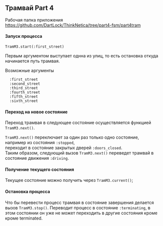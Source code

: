 ## Трамвай Part 4
Рабочая папка приложения https://github.com/DartLock/ThinkNetica/tree/part4-fsm/part4tram

#### Запуск процесса  
```
TramM3.start(:first_street)
```
Первым аргументом выступает однна из улиц, то есть остановка откуда начинается путь трамвая.  
  
  
Возможные аргументы  

```
  :first_street
  :second_street
  :third_street
  :fourth_street
  :fifth_street
  :sixth_street
```

#### Переход на новое состояние
Переход трамвая в следующее состояние осуществляется функцией `TramM3.next()`.  

`TramM3.next()` переключает за один раз только одно состояние, например из состояния `:stopped`,  
переходит в состояние закрытых дверей `:doors_closed`.  
Таким образом, следующий вызов `TramM3.next()` переведет трамвай в состояние движения `:driving`.  
  
#### Получение текущего состояния
Текущее состояние можно получить через `TramM3.current()`;  

#### Остановка процесса  
Что бы перевести процесс трамвая в состояние завершения делается вызов `TramM3.stop()`.
Переводит процесс в состояние `:terminating`,
в этом состоянии он уже не может переходить в другие состояния кроме кроме terminated.
